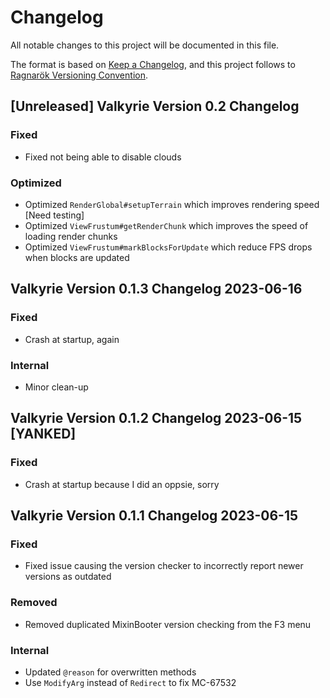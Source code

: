 # Changelog

All notable changes to this project will be documented in this file.

The format is based on [Keep a Changelog](https://keepachangelog.com/en/1.0.0/), and this project follows to [Ragnarök Versioning Convention](https://shor.cz/ragnarok_versioning_convention).

## [Unreleased] Valkyrie Version 0.2 Changelog

### Fixed

- Fixed not being able to disable clouds

### Optimized

- Optimized `RenderGlobal#setupTerrain` which improves rendering speed [Need testing]
- Optimized `ViewFrustum#getRenderChunk` which improves the speed of loading render chunks
- Optimized `ViewFrustum#markBlocksForUpdate` which reduce FPS drops when blocks are updated

## Valkyrie Version 0.1.3 Changelog 2023-06-16

### Fixed

- Crash at startup, again

### Internal

- Minor clean-up

## Valkyrie Version 0.1.2 Changelog 2023-06-15 [YANKED]

### Fixed

- Crash at startup because I did an oppsie, sorry

## Valkyrie Version 0.1.1 Changelog 2023-06-15

### Fixed

- Fixed issue causing the version checker to incorrectly report newer versions as outdated

### Removed

- Removed duplicated MixinBooter version checking from the F3 menu

### Internal

- Updated `@reason` for overwritten methods
- Use `ModifyArg` instead of `Redirect` to fix MC-67532
